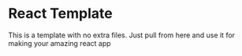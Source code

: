 # React Template
This is a template with no extra files. Just pull from here and use it for making your amazing react app
